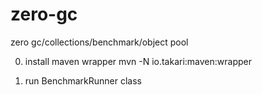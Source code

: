 # zero-gc
zero gc/collections/benchmark/object pool


0. install maven wrapper
mvn -N io.takari:maven:wrapper

1. run BenchmarkRunner class
